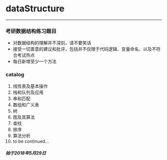 # dataStructure
----------
### 考研数据结构练习题目
* 对数据结构的理解并不深刻，请不要笑话
* 接受一切善意的建议和批评，包括并不仅限于代码逻辑、变量命名、以及不符合考试热点
* 每日新增至少一个方法

### catalog

1. 线性表及基本操作
2. 栈和队列及应用
3. 串和匹配
4. 数组和广义表
5. 树
6. 图及其算法
7. 查找
8. 排序
9. 算法分析
10. to be continued...

##### 始于2018年5月29日
